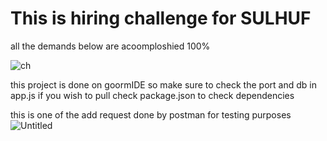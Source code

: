 # This is hiring challenge for SULHUF
all the demands below are acoomploshied 100%

![ch](https://user-images.githubusercontent.com/28525061/158755647-33e95e08-04f9-46dc-b77d-2d0b1f02ce70.png)



this project is done on goormIDE so make sure to check the port and db in app.js if you wish to pull
check package.json to check dependencies


this is one of the add request done by postman for testing purposes
![Untitled](https://user-images.githubusercontent.com/28525061/158756383-3f960d89-c273-49a9-929d-08af0a852449.png)
